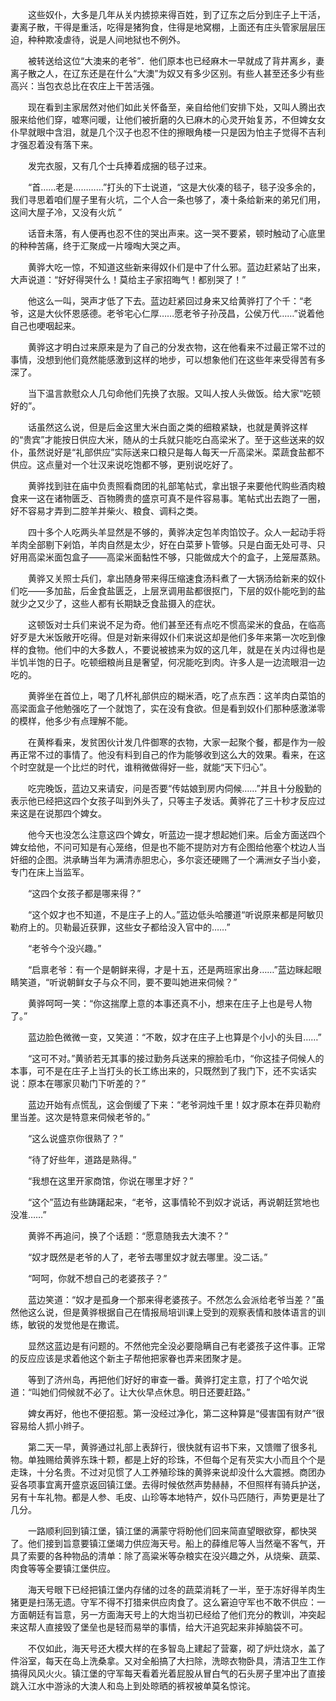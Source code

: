 　　这些奴仆，大多是几年从关内掳掠来得百姓，到了辽东之后分到庄子上干活，妻离子散，干得是重活，吃得是猪狗食，住得是地窝棚，上面还有庄头管家层层压迫，种种欺凌虐待，说是人间地狱也不例外。

　　被转送给这位“大澳来的老爷”．他们原本也已经麻木一早就成了背井离乡，妻离子散之人，在辽东还是在什么“大澳”为奴又有多少区别。有些人甚至还多少有些高兴：当包衣总比在农庄上干苦活强。

　　现在看到主家居然对他们如此关怀备至，亲自给他们安排下处，又叫人腾出衣服来给他们穿，嘘寒问暖，让他们被折磨的久已麻木的心灵开始复苏，不但婢女女仆早就眼中含泪，就是几个汉子也忍不住的擦眼角楼一只是因为怕主子觉得不吉利才强忍着没有落下来。

　　发完衣服，又有几个士兵捧着成捆的毯子过来。

　　“首……老是…………”打头的下士说道，“这是大伙凑的毯子，毯子没多余的，我们寻思着咱们屋子里有火坑，二个人合一条也够了，凑十条给新来的弟兄们用，这间大屋子冷，又没有火炕 ”

　　话音未落，有人便再也忍不住的哭出声来。这一哭不要紧，顿时触动了心底里的种种苦痛，终于汇聚成一片嚎啕大哭之声。

　　黄骅大吃一惊，不知道这些新来得奴仆们是中了什么邪。蓝边赶紧站了出来，大声说道：“好好得哭什么！莫给主子家招晦气！都别哭了！”

　　他这么一叫，哭声才低了下去。蓝边赶紧回过身来又给黄骅打了个千：“老爷，这是大伙怀恩感德。老爷宅心仁厚……愿老爷子孙茂昌，公侯万代……”说着他自己也哽咽起来。

　　黄骅这才明白过来原来是为了自己的分发衣物，这在他看来不过最正常不过的事情，没想到他们竟然能感激到这样的地步，可以想象他们在这些年来受得苦有多深了。

　　当下温言款慰众人几句命他们先换了衣服。又叫人按人头做饭。给大家“吃顿好的”。

　　话虽然这么说，但是后金这里大米白面之类的细粮紧缺，也就是黄骅这样的“贵宾”才能按日供应大米，随从的士兵就只能吃白高梁米了。至于这些送来的奴仆，虽然说好是“礼部供应”实际送来口粮只是每人每天一斤高梁米。菜蔬食盐都不供应。这点量对一个壮汉来说吃饱都不够，更别说吃好了。

　　黄骅找到驻在庙中负责照看商团的礼部笔帖式，拿出银子来要他代购些酒肉粮食来一这在诸物匮乏、百物腾贵的盛京可真不是件容易事。笔帖式出去跑了一圈，好不容易才弄到二腔羊并柴火、粮食、调料之类。

　　四十多个人吃两头羊显然是不够的，黄骅决定包羊肉馅饺子。众人一起动手将羊肉全部剔下剁馅，羊肉自然是太少，好在白菜萝卜管够。只是白面无处可寻、只好用高梁米面包盒子——高梁米面黏性不够，只能做成大个的盒子，上笼屉蒸熟。

　　黄骅又关照士兵们，拿出随身带来得压缩速食汤料煮了一大锅汤给新来的奴仆们吃——多加盐，后金食盐匮乏，上层烹调用盐都很抠门，下层的奴仆能吃到的盐就少之又少了，这些人都有长期缺乏食盐摄入的症状。

　　这顿饭对士兵们来说不足为奇。他们甚至还有点吃不惯高梁米的食品，在临高好歹是大米饭敞开吃得。但是对新来得奴仆们来说这却是他们多年来第一次吃到像样的食物。他们中的大多数人，不要说被掳来为奴的这几年，就是在关内过得也是半饥半饱的日子。吃顿细粮尚且是奢望，何况能吃到肉。许多人是一边流眼泪一边吃的。

　　黄骅坐在首位上，喝了几杯礼部供应的糊米酒，吃了点东西：这羊肉白菜馅的高梁面盒子他勉强吃了一个就饱了，实在没有食欲。但是看到奴仆们那种感激涕零的模样，他多少有点理解不能。

　　在黄桦看来，发贫困伙计发几件御寒的衣物，大家一起聚个餐，都是作为一般再正常不过的事情了。他没有料到自己的作为能够收到这么大的效果。看来，在这个时空就是一个比烂的时代，谁稍微做得好一些，就能“天下归心”。

　　吃完晚饭，蓝边又来请安，问是否要“传姑娘到房内伺候……”并且十分殷勤的表示他已经把这四个女孩子叫到外头了，只等主子发话。黄骅花了三十秒才反应过来这是在说那四个婢女。

　　他今天也没怎么注意这四个婢女，听蓝边一提才想起她们来。后金方面送四个婢女给他，不问可知是有心笼络，但是也不能不提防对方有企图给他塞个枕边人当奸细的企图。洪承畴当年为满清赤胆忠心，多尔衮还硬赐了一个满洲女子当小妾，专门在床上当监军。

　　“这四个女孩子都是哪来得？”

　　“这个奴才也不知道，不是庄子上的人。”蓝边低头哈腰道“听说原来都是阿敏贝勒府上的。贝勒最近获罪，这些女子都给没入官中的……”

　　“老爷今个没兴趣。”

　　“启禀老爷：有一个是朝鲜来得，才是十五，还是两班家出身……”蓝边眯起眼睛笑道，“听说朝鲜女子与众不同，要不要叫她进来伺候？”

　　黄骅呵呵一笑：“你这揣摩上意的本事还真不小，想来在庄子上也是号人物了。”

　　蓝边脸色微微一变，又笑道：“不敢，奴才在庄子上也算是个小小的头目……”

　　“这可不对。”黄骄若无其事的接过勤务兵送来的擦脸毛巾，“你这挂子伺候人的本事，可不是在庄子上当打头的长工练出来的，只既然到了我门下，还不实话实说：原本在哪家贝勒门下听差的？”

　　蓝边开始有点慌乱，这会倒缓了下来：“老爷洞烛千里！奴才原本在莽贝勒府里当差。这次是特意来伺候老爷的。”

　　“这么说盛京你很熟了？”

　　“待了好些年，道路是熟得。”

　　“我想在这里开家商馆，你说在哪里才好？”

　　“这个”蓝边有些踌躇起来，“老爷，这事情轮不到奴才说话，再说朝廷赏地也没准……”

　　黄骅不再追问，换了个话题：“愿意随我去大澳不？”

　　“奴才既然是老爷的人了，老爷去哪里奴才就去哪里。没二话。”

　　“呵呵，你就不想自己的老婆孩子？”

　　蓝边笑道：“奴才是孤身一个那来得老婆孩子。不然怎么会派给老爷当差？”虽然他这么说，但是黄骅根据自己在情报局培训课上受到的观察表情和肢体语言的训练，敏锐的发觉他是在撒谎。

　　显然这蓝边是有问题的。不然他完全没必要隐瞒自己有老婆孩子这件事。正常的反应应该是求着他这个新主子帮他把家眷也弄来团聚才是。

　　等到了济州岛，再把他们好好的审查一番。黄骅打定主意，打了个哈欠说道：“叫她们伺候就不必了。让大伙早点休息。明日还要赶路。”

　　婢女再好，他也不便招惹。第一没经过净化，第二这种算是“侵害国有财产”很容易给人抓小辫子。

　　第二天一早，黄骅通过礼部上表辞行，很快就有诏书下来，又馈赠了很多礼物。单独赐给黄骅东珠十颗，都是上好的珍珠，不但每个足有芡实大小而且个个是走珠，十分名贵。不过对见惯了人工养殖珍珠的黄骅来说却没什么大震撼。商团办妥各项事宜离开盛京返回镇江堡。去得时候依然声势赫赫，不但照样有骑兵护送，另有十车礼物。都是人参、毛皮、山珍等本地特产，奴仆马匹随行，声势更是壮了几分。

　　一路顺利回到镇江堡，镇江堡的满蒙守将盼他们回来简直望眼欲穿，都快哭了。他们接到旨意要镇江堡竭力供应海天号。船上的薛维尼等人当然毫不客气，开具了索要的各种物品的清单：除了高粱米等杂粮实在没兴趣之外，从烧柴、蔬菜、肉食等等全要镇江堡供应。

　　海天号眼下已经把镇江堡内存储的过冬的蔬菜消耗了一半，至于冻好得羊肉生猪更是扫荡无遗。守军不得不打猎来供应肉食了。这么窘迫守军也不敢不供应：一方面朝廷有旨意，另一方面海天号上的大炮当初已经给了他们充分的教训，冲突起来这帮人直接毁了堡垒也是轻而易举的事情，给大汗追究起来非掉脑袋不可。

　　不仅如此，海天号还大模大样的在多智岛上建起了营寨，砌了炉灶烧水，盖了件浴室，每天在岛上洗桑拿。又对全船搞了大扫除，洗晾衣物卧具，清洁卫生工作搞得风风火火。镇江堡的守军每天看着光着屁股从冒白气的石头房子里冲出了直接跳入江水中游泳的大澳人和岛上到处晾晒的裤衩被单莫名惊诧。

